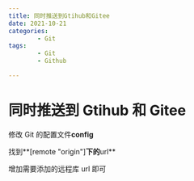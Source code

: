 ```yaml
---
title: 同时推送到Gtihub和Gitee
date: 2021-10-21
categories:
        - Git
tags:
        - Git
        - Github

---
```


# 同时推送到 Gtihub 和 Gitee

修改 Git 的配置文件**config**

找到**[remote "origin"]**下的**url**

增加需要添加的远程库 url 即可
